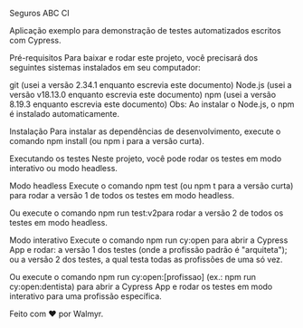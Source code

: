 Seguros ABC
CI

Aplicação exemplo para demonstração de testes automatizados escritos com Cypress.

Pré-requisitos
Para baixar e rodar este projeto, você precisará dos seguintes sistemas instalados em seu computador:

git (usei a versão 2.34.1 enquanto escrevia este documento)
Node.js (usei a versão v18.13.0 enquanto escrevia este documento)
npm (usei a versão 8.19.3 enquanto escrevia este documento)
Obs: Ao instalar o Node.js, o npm é instalado automaticamente.

Instalação
Para instalar as dependências de desenvolvimento, execute o comando npm install (ou npm i para a versão curta).

Executando os testes
Neste projeto, você pode rodar os testes em modo interativo ou modo headless.

Modo headless
Execute o comando npm test (ou npm t para a versão curta) para rodar a versão 1 de todos os testes em modo headless.

Ou execute o comando npm run test:v2para rodar a versão 2 de todos os testes em modo headless.

Modo interativo
Execute o comando npm run cy:open para abrir a Cypress App e rodar: a versão 1 dos testes (onde a profissão padrão é "arquiteta"); ou a versão 2 dos testes, a qual testa todas as profissões de uma só vez.

Ou execute o comando npm run cy:open:[profissao] (ex.: npm run cy:open:dentista) para abrir a Cypress App e rodar os testes em modo interativo para uma profissão específica.

Feito com ❤️ por Walmyr.
